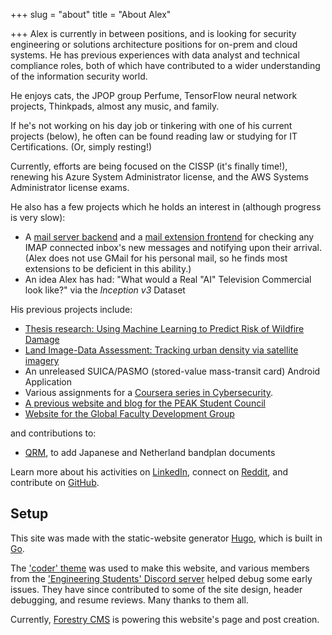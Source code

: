 +++
slug = "about"
title = "About Alex"

+++
Alex is currently in between positions, and is looking for security engineering or solutions architecture positions for on-prem and cloud systems. He has previous experiences with data analyst and technical compliance roles, both of which have contributed to a wider understanding of the information security world.

He enjoys cats, the JPOP group Perfume, TensorFlow neural network projects, Thinkpads, almost any music, and family.

If he's not working on his day job or tinkering with one of his current projects (below), he often can be found reading law or studying for IT Certifications. (Or, simply resting!)

Currently, efforts are being focused on the CISSP (it's finally time!), renewing his Azure System Administrator license, and the AWS Systems Administrator license exams.

He also has a few projects which he holds an interest in (although progress is very slow):

* A [mail server backend](https://github.com/MadIceTea/imap-mail-checker-server) and a [mail extension frontend](https://github.com/MadIceTea/imap-mail-checker-cx) for checking any IMAP connected inbox's new messages and notifying upon their arrival. (Alex does not use GMail for his personal mail, so he finds most extensions to be deficient in this ability.)
* An idea Alex has had: "What would a Real "AI" Television Commercial look like?" via the _Inception v3_ Dataset

His previous projects include:

* [Thesis research: Using Machine Learning to Predict Risk of Wildfire Damage](https://github.com/MadIceTea/FUWRM)
* [Land Image-Data Assessment: Tracking urban density via satellite imagery](https://github.com/madicetea/LIDA)
* An unreleased SUICA/PASMO (stored-value mass-transit card) Android Application
* Various assignments for a [Coursera series in Cybersecurity](https://www.coursera.org/specializations/cyber-security).
* [A previous website and blog for the PEAK Student Council](https://github.com/PEAKStudentCouncil/website-prod)
* [Website for the Global Faculty Development Group](http://www.gfd.c.u-tokyo.ac.jp/)

and contributions to:
* [QRM](https://github.com/MadIceTea/qrm2), to add Japanese and Netherland bandplan documents

Learn more about his activities on [LinkedIn](https://linkedin.com/in/mrlogicalalex), connect on [Reddit](https://reddit.com/u/madicetea), and contribute on [GitHub](https://github.com/madicetea).

## Setup

This site was made with the static-website generator [Hugo](http://gohugo.io/), which is built in [Go](http://golang.org/).

The ['coder' theme](https://themes.gohugo.io/hugo-coder/) was used to make this website, and various members from the ['Engineering Students' Discord server](https://discord.gg/EngineeringStudents) helped debug some early issues. They have since contributed to some of the site design, header debugging, and resume reviews. Many thanks to them all.

Currently, [Forestry CMS](https://app.forestry.io) is powering this website's page and post creation.